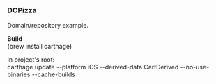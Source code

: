 ### DCPizza

Domain/repository example.

**Build**  
(brew install carthage)  

In project's root:  
carthage update --platform iOS --derived-data CartDerived --no-use-binaries --cache-builds
